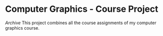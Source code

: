 # Computer Graphics - Course Project
  *Archive* This project combines all the course assignments of my computer graphics course.
